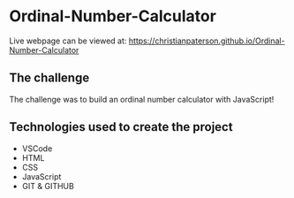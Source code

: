 # Ordinal-Number-Calculator

Live webpage can be viewed at: https://christianpaterson.github.io/Ordinal-Number-Calculator

## The challenge

The challenge was to build an ordinal number calculator with JavaScript!

## Technologies used to create the project

<ul>
<li>VSCode</li>
<li>HTML</li>
<li>CSS</li>
<li>JavaScript</li>
<li>GIT & GITHUB</li>
</ul>
